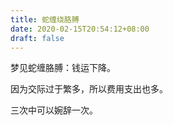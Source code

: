 ```yaml
---
title: 蛇缠绕胳膊
date: 2020-02-15T20:54:12+08:00
draft: false
---
```


梦见蛇缠胳膊：钱运下降。

因为交际过于繁多，所以费用支出也多。

三次中可以婉辞一次。

